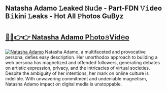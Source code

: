 ## Natasha Adamo 𝙻eaked 𝙽u𝚍e - Part-FDN 𝚅𝚒deo B𝚒kini 𝙻eaks - Hot All 𝙿hotos GuByz

# <h2><a href="http://ld2oxim.urlbe.top/?page=Natasha+Adamo">🔗🔗👉👉 Natasha Adamo P𝚑oto𝚜Vid𝚎o</a></h2>

[![Natasha Adamo](https://i.imgur.com/eBuTRDB.gif)](http://ld2oxim.urlbe.top/?page=Natasha+Adamo)
Natasha Adamo, a multifaceted and provocative persona, defies easy description. Her unorthodox approach to building a web persona has magnetized and offended followers, generating debates on artistic expression, privacy, and the intricacies of virtual societies. Despite the ambiguity of her intentions, her mark on online culture is indelible. With unwavering commitment and undeniable magnetism, Natasha Adamo impact on digital media is unstoppable.
